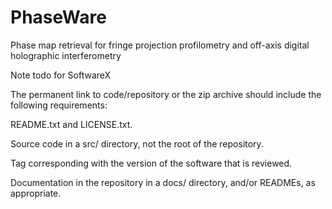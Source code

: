 # PhaseWare
Phase map retrieval for fringe projection profilometry and off-axis digital holographic interferometry 

Note todo for SoftwareX

The permanent link to code/repository or the zip archive should include the following requirements: 

README.txt and LICENSE.txt.

Source code in a src/ directory, not the root of the repository.

Tag corresponding with the version of the software that is reviewed.

Documentation in the repository in a docs/ directory, and/or READMEs, as appropriate.
